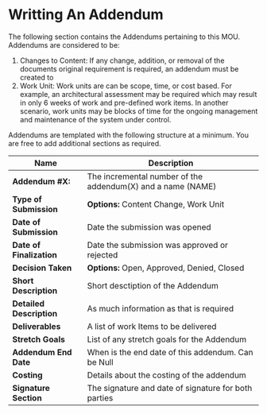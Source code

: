 # Writting An Addendum

The following section contains the Addendums pertaining to this MOU. Addendums are considered to be:

  1. Changes to Content: If any change, addition, or removal of the documents original requirement is required, an addendum must be created to 
  2. Work Unit: Work units are can be scope, time, or cost based. For example, an architectural assessment may be required which may result in only 6 weeks of work and pre-defined work items. In another scenario, work units may be blocks of time for the ongoing management and maintenance of the system under control.

Addendums are templated with the following structure at a minimum. You are free to add additional sections as required.

| Name              | Description               |
|-------------------|---------------------------|
|**Addendum #X: <Name>**    |The incremental number of the addendum(X) and a name (NAME)|
|**Type of Submission**     |**Options:** Content Change, Work Unit|
|**Date of Submission**     |Date the submission was opened|
|**Date of Finalization**   |Date the submission was approved or rejected|4
|**Decision Taken**         |**Options:** Open, Approved, Denied, Closed |
|**Short Description**      |Short desctiption of the Addendum|
|**Detailed Description**    |As much information as that is required|
|**Deliverables**           | A list of work Items to be delivered|
|**Stretch Goals**          | List of any stretch goals for the Addendum|
|**Addendum End Date**      | When is the end date of this addendum. Can be Null|
|**Costing**|Details about the costing of the addendum|
|**Signature Section**      |The signature and date of signature for both parties|